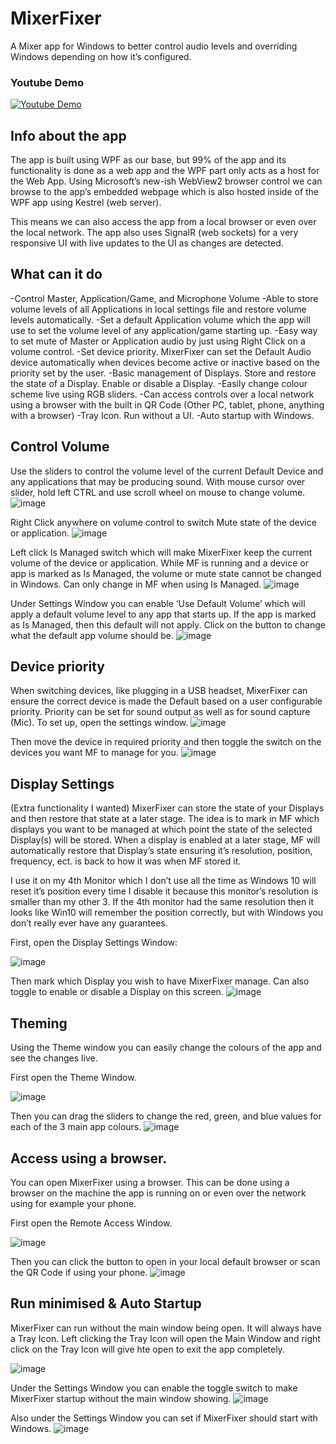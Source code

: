 # MixerFixer
A Mixer app for Windows to better control audio levels and overriding Windows depending on how it’s configured.

### Youtube Demo
[![Youtube Demo](https://img.youtube.com/vi/rUBA_o1_Mrg/hqdefault.jpg)](https://www.youtube.com/watch?v=rUBA_o1_Mrg)


## Info about the app
The app is built using WPF as our base, but 99% of the app and its functionality is done as a web app and the WPF part only acts as a host for the Web App. Using Microsoft’s new-ish WebView2 browser control we can browse to the app’s embedded webpage which is also hosted inside of the WPF app using Kestrel (web server).

This means we can also access the app from a local browser or even over the local network. The app also uses SignalR (web sockets) for a very responsive UI with live updates to the UI as changes are detected.

## What can it do
-Control Master, Application/Game, and Microphone Volume
-Able to store volume levels of all Applications in local settings file and restore volume levels automatically.
-Set a default Application volume which the app will use to set the volume level of any application/game starting up.
-Easy way to set mute of Master or Application audio by just using Right Click on a volume control.
-Set device priority. MixerFixer can set the Default Audio device automatically when devices become active or inactive based on the priority set by the user.
-Basic management of Displays. Store and restore the state of a Display. Enable or disable a Display.
-Easily change colour scheme live using RGB sliders.
-Can access controls over a local network using a browser with the built in QR Code (Other PC, tablet, phone, anything with a browser)
-Tray Icon. Run without a UI.
-Auto startup with Windows.

## Control Volume
Use the sliders to control the volume level of the current Default Device and any applications that may be producing sound.
With mouse cursor over slider, hold left CTRL and use scroll wheel on mouse to change volume.
![image](https://user-images.githubusercontent.com/13113785/215668162-4d1b96b5-caab-43f2-8043-7bce24d43468.png)


Right Click anywhere on volume control to switch Mute state of the device or application.
![image](https://user-images.githubusercontent.com/13113785/215668032-5923fa8d-a79a-40db-ba32-898ade14529c.png)


Left click Is Managed switch which will make MixerFixer keep the current volume of the device or application. While MF is running and a device or app is marked as Is Managed, the volume or mute state cannot be changed in Windows. Can only change in MF when using Is Managed.
![image](https://user-images.githubusercontent.com/13113785/215668659-f2e2c98a-adbf-4451-b811-0a3d99bae701.png)

Under Settings Window you can enable ‘Use Default Volume’ which will apply a default volume level to any app that starts up. If the app is marked as Is Managed, then this default will not apply. Click on the button to change what the default app volume should be.
![image](https://user-images.githubusercontent.com/13113785/215672396-0de572be-0224-46b5-9fba-56c7d8316686.png)


## Device priority
When switching devices, like plugging in a USB headset, MixerFixer can ensure the correct device is made the Default based on a user configurable priority. Priority can be set for sound output as well as for sound capture (Mic).
To set up, open the settings window.
![image](https://user-images.githubusercontent.com/13113785/215669530-d641c424-9671-4694-b894-63787c295213.png)

Then move the device in required priority and then toggle the switch on the devices you want MF to manage for you.
![image](https://user-images.githubusercontent.com/13113785/215669717-c46440d8-9d92-42dd-b09f-5d1b15dd190c.png)

## Display Settings
(Extra functionality I wanted)
MixerFixer can store the state of your Displays and then restore that state at a later stage. The idea is to mark in MF which displays you want to be managed at which point the state of the selected Display(s) will be stored. When a display is enabled at a later stage, MF will automatically restore that Display’s state ensuring it’s resolution, position, frequency, ect. is back to how it was when MF stored it.

I use it on my 4th Monitor which I don’t use all the time as Windows 10 will reset it’s position every time I disable it because this monitor’s resolution is smaller than my other 3. If the 4th monitor had the same resolution then it looks like Win10 will remember the position correctly, but with Windows you don’t really ever have any guarantees.

First, open the Display Settings Window:

![image](https://user-images.githubusercontent.com/13113785/215671386-41d87f47-9506-45df-9c9c-ebff610fca4d.png)

Then mark which Display you wish to have MixerFixer manage. Can also toggle to enable or disable a Display on this screen.
![image](https://user-images.githubusercontent.com/13113785/215671656-1a4802c8-bf13-45bb-ac0d-3c2a29cf84eb.png)


## Theming
Using the Theme window you can easily change the colours of the app and see the changes live.

First open the Theme Window.

![image](https://user-images.githubusercontent.com/13113785/215672642-eaa5ff31-169a-468f-8b08-322098be8b8c.png)

Then you can drag the sliders to change the red, green, and blue values for each of the 3 main app colours.
![image](https://user-images.githubusercontent.com/13113785/215672812-75a59503-15c8-4946-a8f6-99788d96df7d.png)


## Access using a browser.
You can open MixerFixer using a browser. This can be done using a browser on the machine the app is running on or even over the network using for example your phone.

First open the Remote Access Window.

![image](https://user-images.githubusercontent.com/13113785/215673253-24c7c9c4-2051-435e-9868-1de49576dfd4.png)

Then you can click the button to open in your local default browser or scan the QR Code if using your phone.
![image](https://user-images.githubusercontent.com/13113785/215676076-182a7962-9cbf-46c2-b583-ce1a14078a1a.png)


## Run minimised & Auto Startup
MixerFixer can run without the main window being open. It will always have a Tray Icon. Left clicking the Tray Icon will open the Main Window and right click on the Tray Icon will give hte open to exit the app completely.

![image](https://user-images.githubusercontent.com/13113785/215676518-e0f90dbe-4127-4d42-b2ae-d4e0eb4c43a8.png)

Under the Settings Window you can enable the toggle switch to make MixerFixer startup without the main window showing.
![image](https://user-images.githubusercontent.com/13113785/215676743-10b53e00-2f03-43a7-9c6b-0e5ec32c91aa.png)

Also under the Settings Window you can set if MixerFixer should start with Windows.
![image](https://user-images.githubusercontent.com/13113785/215676933-cc0110e8-3ecc-42cd-ad58-bf64496f1892.png)
